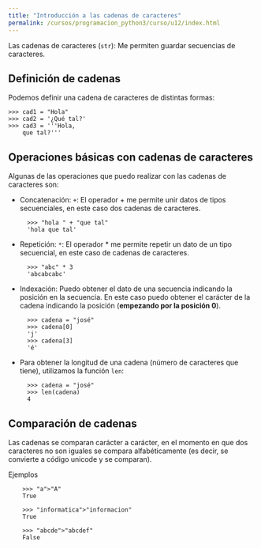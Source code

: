 ```yaml
---
title: "Introducción a las cadenas de caracteres"
permalink: /cursos/programacion_python3/curso/u12/index.html
---
```


Las cadenas de caracteres (`str`): Me permiten guardar secuencias de caracteres.

## Definición de cadenas

Podemos definir una cadena de caracteres de distintas formas:

	>>> cad1 = "Hola"
	>>> cad2 = '¿Qué tal?'
	>>> cad3 = '''Hola,
		que tal?'''

## Operaciones básicas con cadenas de caracteres

Algunas de las operaciones que puedo realizar con las cadenas de caracteres son:

* Concatenación: `+`:  El operador + me permite unir datos de tipos secuenciales, en este caso dos cadenas de caracteres.

        >>> "hola " + "que tal"
        'hola que tal'

* Repetición: `*`:  El operador * me permite repetir un dato de un tipo secuencial, en este caso de cadenas de caracteres.

        >>> "abc" * 3
        'abcabcabc'

* Indexación: Puedo obtener el dato de una secuencia indicando la posición en la secuencia. En este caso puedo obtener el carácter de la cadena indicando la posición (**empezando por la posición 0**).

        >>> cadena = "josé"
        >>> cadena[0]
        'j'
        >>> cadena[3]
        'é'

* Para obtener la longitud de una cadena (número de caracteres que tiene), utilizamos la función `len`:

        >>> cadena = "josé"
        >>> len(cadena)
        4

## Comparación de cadenas

Las cadenas se comparan carácter a carácter, en el momento en que dos caracteres no son iguales se compara alfabéticamente (es decir, se convierte a código unicode y se comparan).

Ejemplos

        >>> "a">"A"
        True

        >>> "informatica">"informacion"
        True

        >>> "abcde">"abcdef"
        False
